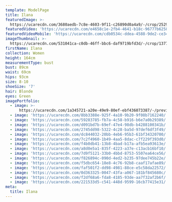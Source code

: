 ```yaml
---
template: ModelPage
title: Ilana
featuredImage: >-
  https://ucarecdn.com/3680aedb-7c8e-4603-9f11-c26890d0a4a9/-/crop/2529x959/0,0/-/preview/
featuredVideo: 'https://ucarecdn.com/e4658c1e-2fb4-4641-b18c-96777b6258d7/'
featuredVideoMobile: 'https://ucarecdn.com/cdb0534c-ddea-4588-9de2-ce34369e83d1/'
imageThumbnail: >-
  https://ucarecdn.com/531041ca-c0db-46ff-bbc6-daf9719bfd3d/-/crop/1377x1851/88,63/-/preview/
firstName: Ilana
collection: Women
height: 164cm
measurementType: bust
bust: 89cm
waist: 69cm
hips: 93cm
size: 8-10
shoeSize: '7'
hair: Blonde
eyes: Green
imagePortfolio:
  - image: >-
      https://ucarecdn.com/1a345721-a20e-49e9-80ef-ebf436073387/-/preview/-/enhance/48/
  - image: 'https://ucarecdn.com/8bb3388e-925f-4a10-9b20-9f08b7162240/'
  - image: 'https://ucarecdn.com/59283785-fb7a-4c58-b916-b6e7a0b29389/'
  - image: 'https://ucarecdn.com/d091bd7b-69ef-47e4-98db-b4288100341b/'
  - image: 'https://ucarecdn.com/2745dd98-5322-4c28-ba5d-97def6df3f49/'
  - image: 'https://ucarecdn.com/dc844032-20bb-4eb6-95b3-61bf34320700/'
  - image: 'https://ucarecdn.com/7c2f4960-1b49-4aa5-8dac-c7f229f393d0/'
  - image: 'https://ucarecdn.com/f4b0db41-13b8-4bad-b17a-afb5ea93613e/'
  - image: 'https://ucarecdn.com/a8d0e5a1-835f-4223-a37e-c13acb16bf10/'
  - image: 'https://ucarecdn.com/7d9f5121-33b0-4bbd-8753-5507ea64ce56/'
  - image: 'https://ucarecdn.com/f826894c-090d-4ed2-b235-97dee745b22e/'
  - image: 'https://ucarecdn.com/f5dbc654-18e8-4c76-92b8-caaf17afae89/'
  - image: 'https://ucarecdn.com/faf501f2-dd98-4981-88ce-e5c58da22572/'
  - image: 'https://ucarecdn.com/0d363325-0047-43fa-a067-181bf845680c/'
  - image: 'https://ucarecdn.com/f2df68a6-fda8-4185-93de-aa7f32af2b6f/'
  - image: 'https://ucarecdn.com/221533d5-c541-448d-9599-16cb77415e31/'
meta:
  title: Ilana
---
```


